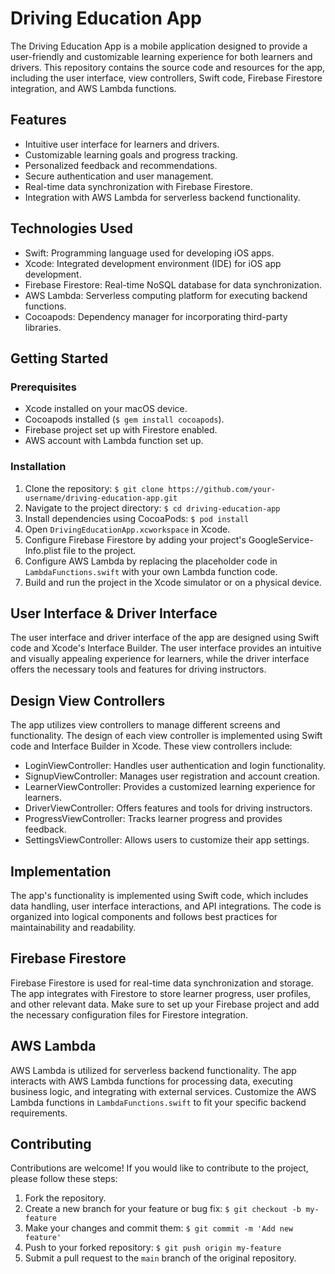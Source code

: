 # Driving Education App


The Driving Education App is a mobile application designed to provide a user-friendly and customizable learning experience for both learners and drivers. This repository contains the source code and resources for the app, including the user interface, view controllers, Swift code, Firebase Firestore integration, and AWS Lambda functions.

## Features

- Intuitive user interface for learners and drivers.
- Customizable learning goals and progress tracking.
- Personalized feedback and recommendations.
- Secure authentication and user management.
- Real-time data synchronization with Firebase Firestore.
- Integration with AWS Lambda for serverless backend functionality.

## Technologies Used

- Swift: Programming language used for developing iOS apps.
- Xcode: Integrated development environment (IDE) for iOS app development.
- Firebase Firestore: Real-time NoSQL database for data synchronization.
- AWS Lambda: Serverless computing platform for executing backend functions.
- Cocoapods: Dependency manager for incorporating third-party libraries.

## Getting Started

### Prerequisites

- Xcode installed on your macOS device.
- Cocoapods installed (`$ gem install cocoapods`).
- Firebase project set up with Firestore enabled.
- AWS account with Lambda function set up.

### Installation

1. Clone the repository: `$ git clone https://github.com/your-username/driving-education-app.git`
2. Navigate to the project directory: `$ cd driving-education-app`
3. Install dependencies using CocoaPods: `$ pod install`
4. Open `DrivingEducationApp.xcworkspace` in Xcode.
5. Configure Firebase Firestore by adding your project's GoogleService-Info.plist file to the project.
6. Configure AWS Lambda by replacing the placeholder code in `LambdaFunctions.swift` with your own Lambda function code.
7. Build and run the project in the Xcode simulator or on a physical device.

## User Interface & Driver Interface

The user interface and driver interface of the app are designed using Swift code and Xcode's Interface Builder. The user interface provides an intuitive and visually appealing experience for learners, while the driver interface offers the necessary tools and features for driving instructors.

## Design View Controllers

The app utilizes view controllers to manage different screens and functionality. The design of each view controller is implemented using Swift code and Interface Builder in Xcode. These view controllers include:

- LoginViewController: Handles user authentication and login functionality.
- SignupViewController: Manages user registration and account creation.
- LearnerViewController: Provides a customized learning experience for learners.
- DriverViewController: Offers features and tools for driving instructors.
- ProgressViewController: Tracks learner progress and provides feedback.
- SettingsViewController: Allows users to customize their app settings.

## Implementation

The app's functionality is implemented using Swift code, which includes data handling, user interface interactions, and API integrations. The code is organized into logical components and follows best practices for maintainability and readability.

## Firebase Firestore

Firebase Firestore is used for real-time data synchronization and storage. The app integrates with Firestore to store learner progress, user profiles, and other relevant data. Make sure to set up your Firebase project and add the necessary configuration files for Firestore integration.

## AWS Lambda

AWS Lambda is utilized for serverless backend functionality. The app interacts with AWS Lambda functions for processing data, executing business logic, and integrating with external services. Customize the AWS Lambda functions in `LambdaFunctions.swift` to fit your specific backend requirements.

## Contributing

Contributions are welcome! If you would like to contribute to the project, please follow these steps:

1. Fork the repository.
2. Create a new branch for your feature or bug fix: `$ git checkout -b my-feature`
3. Make your changes and commit them: `$ git commit -m 'Add new feature'`
4. Push to your forked repository: `$ git push origin my-feature`
5. Submit a pull request to the `main` branch of the original repository.
